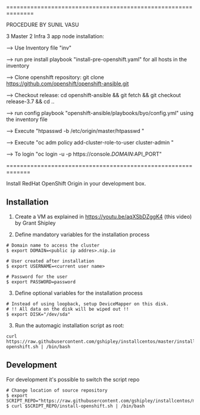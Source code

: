 ==============================================================

PROCEDURE BY SUNIL VASU

3 Master 2 Infra 3 app node installation:

--> Use Inventory file "inv"

--> run pre install playbook "install-pre-openshift.yaml" for all hosts in the inventory

--> Clone openshift repository: git clone https://github.com/openshift/openshift-ansible.git

--> Checkout release: cd openshift-ansible && git fetch && git checkout release-3.7 && cd ..

--> run config playbook "openshift-ansible/playbooks/byo/config.yml" using the inventory file

--> Execute "htpasswd -b /etc/origin/master/htpasswd <USERNAME> <PASSWORD>"

--> Execute "oc adm policy add-cluster-role-to-user cluster-admin <USERNAME>"

--> To login "oc login -u <USERNAME> -p <PASSWORD> https://console.$DOMAIN:$API_PORT"

=============================================================


Install RedHat OpenShift Origin in your development box.

## Installation

1. Create a VM as explained in https://youtu.be/aqXSbDZggK4 (this video) by Grant Shipley

2. Define mandatory variables for the installation process

```
# Domain name to access the cluster
$ export DOMAIN=<public ip addres>.nip.io 

# User created after installation
$ export USERNAME=<current user name>

# Password for the user
$ export PASSWORD=password
```

3. Define optional variables for the installation process

```
# Instead of using loopback, setup DeviceMapper on this disk.
# !! All data on the disk will be wiped out !!
$ export DISK="/dev/sda"
```

3. Run the automagic installation script as root:

```
curl https://raw.githubusercontent.com/gshipley/installcentos/master/install-openshift.sh | /bin/bash
```

## Development

For development it's possible to switch the script repo

```
# Change location of source repository
$ export SCRIPT_REPO="https://raw.githubusercontent.com/gshipley/installcentos/master"
$ curl $SCRIPT_REPO/install-openshift.sh | /bin/bash
```







